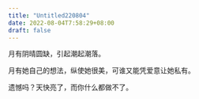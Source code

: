 ```yaml
---
title: "Untitled220804"
date: 2022-08-04T7:58:29+08:00
draft: false
---
```


月有阴晴圆缺，引起潮起潮落。

月有她自己的想法，纵使她很美，可谁又能凭爱意让她私有。

遗憾吗？天快亮了，而你什么都做不了。
